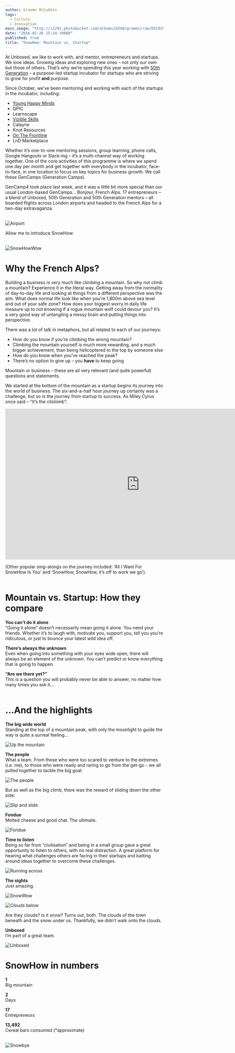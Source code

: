 ```yaml
---
author: Graeme McCubbin
tags: 
  - Culture
  - Innovation
main_image: "http://i1291.photobucket.com/albums/b548/grammccram/DSC02978_zpsbli6cof5.jpg"
date: "2016-01-26 15:24 +0000"
published: true
title: "SnowHow: Mountain vs. Startup"
---
```


At Unboxed, we like to work with, and mentor, entrepreneurs and startups. We love ideas. Growing ideas and exploring new ones – not only our own but those of others. That’s why we’re spending this year working with [50th Generation](http://www.50thgeneration.org) – a purpose-led startup incubator for startups who are striving to grow for profit **and** purpose.
 
Since October, we’ve been mentoring and working with each of the startups in the incubator, including:
 
- [Young Happy Minds](http://www.younghappyminds.com)
- QPIC
- Learnscape
- [Vizible Skills](http://vizibleskills.com)
- Calayne
- Knot Resources
- [On The Frontline](http://www.onthefrontline.co.uk)
- LnD Marketplace

Whether it’s one-to-one mentoring sessions, group learning, phone calls, Google Hangouts or Slack-ing – it’s a multi-channel way of working together. One of the core activities of this programme is where we spend one day per month and get together with everybody in the incubator, face-to-face, in one location to focus on key topics for business growth. We call these GenCamps (Generation Camps).
 
GenCamp4 took place last week, and it was a little bit more special than our usual London-based GenCamps… Bonjour, French Alps. 17 entrepreneurs – a blend of Unboxed, 50th Generation and 50th Generation mentors – all boarded flights across London airports and headed to the French Alps for a two-day extravaganza.<br/>
<br/>

![Airport](http://i1291.photobucket.com/albums/b548/grammccram/IMG_1978_zps7lyezbzj.jpg)

Allow me to introduce SnowHow:<br/>
<br/>

![SnowHowWow](http://i1291.photobucket.com/albums/b548/grammccram/dbf9d04b-532c-434b-a286-cc6ce7133237_zpsoj9re0uu.jpg)
<br/>

# Why the French Alps?
Building a business is very much like climbing a mountain. So why not climb a mountain? Experience it in the literal way. Getting away from the normality of day-to-day life and looking at things from a different perspective was the aim. What does normal life look like when you’re 1,800m above sea level and out of your safe zone? How does your biggest worry in daily life measure up to not knowing if a rogue mountain wolf could devour you? It’s a very good way of untangling a messy brain and putting things into perspective.
 
There was a lot of talk in metaphors, but all related to each of our journeys:<br/>
 
- How do you know if you’re climbing the wrong mountain?
- Climbing the mountain yourself is much more rewarding, and a much bigger achievement, than being helicoptered to the top by someone else
- How do you know when you’ve reached the peak?
- There’s no option to give up – you **have** to keep going
 
Mountain or business – these are all very relevant (and quite powerful) questions and statements.<br/>
 
We started at the bottom of the mountain as a startup begins its journey into the world of business. The six-and-a-half hour journey up certainly was a challenge, but so is the journey from startup to success. As Miley Cyrus once said – “It’s the cliiiiiiimb”:<br/>

<iframe width="853" height="480" src="https://www.youtube.com/embed/NG2zyeVRcbs" frameborder="0" allowfullscreen></iframe>

(Other popular sing-alongs on the journey included: ‘All I Want For SnowHow Is You’ and ‘SnowHow, SnowHow, it’s off to work we go’).<br/>
<br/>

# Mountain vs. Startup: How they compare

**You can’t do it alone**<br/>
“Going it alone” doesn’t necessarily mean going it alone. You need your friends. Whether it’s to laugh with, motivate you, support you, tell you you’re ridiculous, or just to bounce your latest wild idea off.<br/>

 
**There’s always the unknown**<br/>
Even when going into something with your eyes wide open, there will always be an element of the unknown. You can’t predict or know everything that is going to happen.<br/>

 
**“Are we there yet?”**<br/>
This is a question you will probably never be able to answer, no matter how many times you ask it...<br/>
<br/>

# …And the highlights

**The big wide world**<br/>
Standing at the top of a mountain peak, with only the moonlight to guide the way is quite a surreal feeling...

![Up the mountain](http://i1291.photobucket.com/albums/b548/grammccram/IMG_2134_zpsetewtl95.jpg)


**The people**<br/>
What a team. From those who were too scared to venture to the extremes (i.e. me), to those who were ready and raring to go from the get-go - we all pulled together to tackle the big goal:

![The people](http://i1291.photobucket.com/albums/b548/grammccram/DSC02991_zpshmywx6cp.jpg)

But as well as the big climb, there was the reward of sliding down the other side:<br/>

![Slip and slide](http://i1291.photobucket.com/albums/b548/grammccram/IMG_2074_zpsk4zpsopn.jpg)


**Fondue**<br/>
Melted cheese and good chat. The ultimate.<br/>

![Fondue](http://i1291.photobucket.com/albums/b548/grammccram/DSC03012_zpstamec1r7.jpg)


**Time to listen**<br/>
Being so far from “civilisation” and being in a small group gave a great opportunity to listen to others, with no real distraction. A great platform for hearing what challenges others are facing in their startups and batting around ideas together to overcome these challenges.<br/>

![Running across](http://i1291.photobucket.com/albums/b548/grammccram/IMG_2117_zpsjihbrvoa.jpg)


**The sights**<br/>
Just amazing.<br/>

![SnowWow](http://i1291.photobucket.com/albums/b548/grammccram/DSC03057_zps6kowsuko.jpg)

![Clouds below](http://i1291.photobucket.com/albums/b548/grammccram/IMG_2112_zps9krtzvqj.jpg)

Are they clouds? Is it snow? Turns out, both. The clouds of the town beneath and the snow under us. Thankfully, we didn’t walk onto the clouds.


**Unboxed**<br/>
I’m part of a great team.<br/>

![Unboxed](http://i1291.photobucket.com/albums/b548/grammccram/DSC03091_zpsocabs4fa.jpg)


# SnowHow in numbers
 
**1**<br/>
Big mountain<br/>
 
**2**<br/>
Days<br/>
 
**17**<br/>
Entrepreneurs<br/>
 
**13,492**<br/>
Cereal bars consumed (*approximate)<br/>
<br/>

![Snowbye](http://i1291.photobucket.com/albums/b548/grammccram/IMG_2097_zpsvqw4ovx9.jpg)



